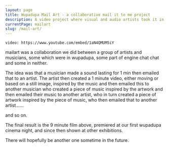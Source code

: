 ```yaml
---
layout: page
title: Wupadupa Mail Art - a collaborative mail it to me project
description: A video project where visual and audio artists took it in turn to email each other pieces of what would eventually become larger scale of work.
currentPage: mailart
slug: /mail-art/
---
```


`video: https://www.youtube.com/embed/1aN4QMUM5iY`

mailart was a collaboration we did between a group of artists and musicians, some which were in wupadupa, some part of engine chat chat and some in neither.

The idea was that a musician made a sound lasting for 1 min then emailed that to an artist. The artist then created a 1 minute video, either moving or based on a still image, inspired by the music and then emailed this to another musician who created a piece of music inspired by the artwork and then emailed their music to another artist, who in turn created a piece of artwork inspired by the piece of music, who then emailed that to another artist......

and so on.

The final result is the 9 minute film above, premiered at our first wupadupa cinema night, and since then shown at other exhibitions.

There will hopefully be another one sometime in the future.
